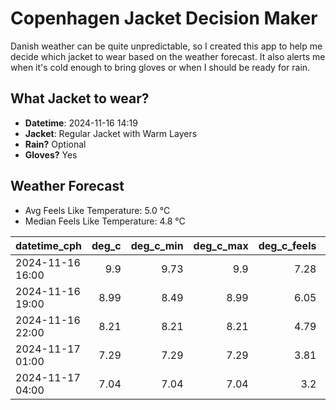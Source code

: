 
# Copenhagen Jacket Decision Maker

Danish weather can be quite unpredictable, so I created this app to help me decide which jacket to wear based on the weather forecast. 
It also alerts me when it's cold enough to bring gloves or when I should be ready for rain.

## What Jacket to wear?

- **Datetime**: 2024-11-16 14:19
- **Jacket**: Regular Jacket with Warm Layers
- **Rain?** Optional
- **Gloves?** Yes

## Weather Forecast
- Avg Feels Like Temperature: 5.0 °C
- Median Feels Like Temperature: 4.8 °C

| datetime_cph     |   deg_c |   deg_c_min |   deg_c_max |   deg_c_feels | weather   | wind   | rain   |
|:-----------------|--------:|------------:|------------:|--------------:|:----------|:-------|:-------|
| 2024-11-16 16:00 |    9.9  |        9.73 |        9.9  |          7.28 | Rain      | High   | Low    |
| 2024-11-16 19:00 |    8.99 |        8.49 |        8.99 |          6.05 | Clouds    | High   | None   |
| 2024-11-16 22:00 |    8.21 |        8.21 |        8.21 |          4.79 | Clouds    | High   | None   |
| 2024-11-17 01:00 |    7.29 |        7.29 |        7.29 |          3.81 | Clouds    | High   | None   |
| 2024-11-17 04:00 |    7.04 |        7.04 |        7.04 |          3.2  | Clouds    | High   | None   |
        